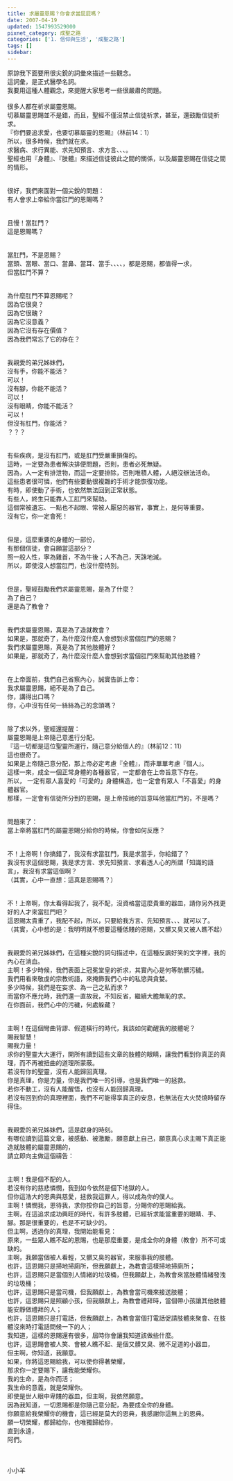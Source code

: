 ```yaml
---
title: 求屬靈恩賜？你會求當屁屁嗎？
date: 2007-04-19
updated: 1547993529000
pixnet_category: 成聖之路
categories: ['1. 信仰與生活', '成聖之路']
tags: []
sidebar: 
---
```


<p>原諒我下面要用很尖銳的詞彙來描述一些觀念。<br/>這詞彙，是正式醫學名詞。<br/>我要用這種人體觀念，來提醒大家思考一些很嚴肅的問題。<br/><br/><!--more-->很多人都在祈求屬靈恩賜。<br/>切慕屬靈恩賜並不是錯，而且，聖經不僅沒禁止信徒祈求，甚至，還鼓勵信徒祈求。<br/>『你們要追求愛，也要切慕屬靈的恩賜』（林前14：1）<br/>所以，很多時候，我們就在求。<br/>求醫病、求行異能、求先知預言、求方言、、、。<br/>聖經也用『身體』、『肢體』來描述信徒彼此之間的關係，以及屬靈恩賜在信徒之間的情形。<br/><br/><br/>很好，我們來面對一個尖銳的問題：<br/>有人會求上帝給你當肛門的恩賜嗎？<br/><br/><br/>且慢！當肛門？<br/>這是恩賜嗎？<br/><br/><br/>當肛門，不是恩賜？<br/>當頭、當眼、當口、當鼻、當耳、當手、、、、，都是恩賜，都值得一求，<br/>但當肛門不算？<br/><br/><br/>為什麼肛門不算恩賜呢？<br/>因為它很臭？<br/>因為它很醜？<br/>因為它沒意義？<br/>因為它沒有存在價值？<br/>因為我們常忘了它的存在？<br/><br/><br/>我親愛的弟兄姊妹們，<br/>沒有手，你能不能活？<br/>可以！<br/>沒有腳，你能不能活？<br/>可以！<br/>沒有眼睛，你能不能活？<br/>可以！<br/>但沒有肛門，你能活？<br/>？？？<br/><br/><br/>有些疾病，是沒有肛門，或是肛門受嚴重損傷的。<br/>這時，一定要為患者解決排便問題，否則，患者必死無疑。<br/>因為，人一定有排泄物，而這一定要排除，否則堆積人體，人絕沒辦法活命。<br/>這些患者很可憐，他們有些要動很複雜的手術才能恢復功能。<br/>有時，即使動了手術，也依然無法回到正常狀態。<br/>有些人，終生只能靠人工肛門來幫助。<br/>這個常被遺忘、一點也不起眼、常被人厭惡的器官，事實上，是何等重要。<br/>沒有它，你一定會死！<br/><br/><br/>但是，這麼重要的身體的一部份，<br/>有那個信徒，會自願當這部分？<br/>照一般人性，寧為雞首，不為牛後；人不為己，天誅地滅。<br/>所以，即使沒人想當肛門，也沒什麼特別。<br/><br/><br/>但是，聖經鼓勵我們求屬靈恩賜，是為了什麼？<br/>為了自己？<br/>還是為了教會？<br/><br/><br/>我們求屬靈恩賜，真是為了造就教會？<br/>如果是，那就奇了，為什麼沒什麼人會想到求當個肛門的恩賜？<br/>我們求屬靈恩賜，真是為了其他肢體好？<br/>如果是，那就奇了，為什麼沒什麼人會想到求當個肛門來幫助其他肢體？<br/><br/><br/>在上帝面前，我們自己省察內心，誠實告訴上帝：<br/>我求屬靈恩賜，絕不是為了自己。<br/>你，講得出口嗎？<br/>你，心中沒有任何一絲絲為己的念頭嗎？<br/><br/><br/>除了求以外，聖經還提醒：<br/>屬靈恩賜是上帝隨己意進行分配。<br/>『這一切都是這位聖靈所運行，隨己意分給個人的』（林前12：11）<br/>這也很奇了。<br/>如果是上帝隨己意分配，那上帝必定考慮『全體』，而非單單考慮『個人』。<br/>這樣一來，成全一個正常身體的各種器官，一定都會在上帝旨意下存在。<br/>所以， 一定有眾人喜愛的「可愛的」身體構造，也一定會有眾人「不喜愛」的身體器官。<br/>那樣，一定會有信徒所分到的恩賜，是上帝按祂的旨意叫他當肛門的，不是嗎？<br/><br/><br/>問題來了：<br/>當上帝將當肛門的屬靈恩賜分給你的時候，你會如何反應？<br/><br/><br/>不！上帝啊！你搞錯了，我沒有求當肛門，我是求當手，你給錯了？<br/>我沒有求這個恩賜，我是求方言、求先知預言、求看透人心的所謂「知識的語言」，我沒有求當這個啊？<br/>（其實，心中一直想：這真是恩賜嗎？）<br/><br/><br/>不！上帝啊，你太看得起我了，我不配，沒資格當這麼貴重的器皿，請你另外找更好的人才來當肛門吧？<br/>這恩賜太貴重了，我配不起，所以，只要給我方言、先知預言、、、就可以了。<br/>（其實，心中想的是：我明明就不想要這種低賤的恩賜，又髒又臭又被人瞧不起）<br/><br/><br/>我親愛的弟兄姊妹們，在這種尖銳的詞句描述中，在這種反諷好笑的文字裡，我的內心在淌血。<br/>主啊！多少時候，我們表面上冠冕堂皇的祈求，其實內心是何等骯髒污穢。<br/>我們用看來敬虔的宗教術語，來掩飾我們心中的私慾與貪婪。<br/>多少時候，我們是在妄求、為一己之私而求？<br/>而當你不應允時，我們還一直故我，不知反省，繼續大膽無恥的求。<br/>在你面前，我們心中的污穢，何處躲藏？<br/><br/><br/>主啊！在這個彎曲背謬、假道橫行的時代，我該如何勸醒我的肢體呢？<br/>賜我智慧！<br/>賜我力量！<br/>求你的聖靈大大運行，開所有讀到這些文章的肢體的眼睛，讓我們看到你真正的真理，而不再被扭曲的道理所蒙蔽。<br/>若沒有你的聖靈，沒有人能歸回真理。<br/>你是真理，你是力量，你是我們唯一的引導，也是我們唯一的拯救。<br/>若你不動工，沒有人能醒悟，也沒有人能回歸真理。<br/>若沒有回到你的真理裡面，我們不可能得享真正的安息，也無法在大火焚燒時留存得住。<br/><br/><br/>我親愛的弟兄姊妹們，這是獻身的時刻。<br/>有哪位讀到這篇文章，被感動、被激勵，願意獻上自己，願意真心求主賜下真正能造就肢體的屬靈恩賜的，<br/>請立即向主做這個禱告：<br/><br/><br/>主啊！我是個不配的人。<br/>若沒有你的慈悲憐憫，我到如今依然是個下地獄的人。<br/>但你這浩大的恩典與慈愛，拯救我這罪人，得以成為你的僕人。<br/>主啊！憐憫我，恩待我，求你按你自己的旨意，分賜你的恩賜給我。<br/>主啊，在這追求成功興旺的時代，有許多肢體，已經祈求能當重要的眼睛、手、腳。那是很重要的，也是不可缺少的。<br/>但主啊，透過你的真理，我開始能看見：<br/>原來，一些眾人瞧不起的恩賜，也是那麼重要，是成全你的身體（教會）所不可或缺的。<br/>主啊，我願當個被人看輕，又髒又臭的器官，來服事我的肢體。<br/>也許，這恩賜只是掃地掃廁所，但我願獻上，為教會這樣掃地掃廁所；<br/>也許，這恩賜只是當個別人情緒的垃圾桶，但我願獻上，為教會來當肢體情緒發洩的垃圾桶；<br/>也許，這恩賜只是當司機，但我願獻上，為教會當司機來接送肢體；<br/>也許，這恩賜只是照顧小孩，但我願獻上，為教會禮拜時，當個帶小孩讓其他肢體能安靜做禮拜的人；<br/>也許，這恩賜只是打電話，但我願獻上，為教會當個打電話促請肢體來聚會、在肢體沒來時打電話問候一下的人；<br/>我知道，這樣的恩賜還有很多，屆時你會讓我知道該做些什麼。<br/>也許，這恩賜會被人笑、會被人瞧不起、是個又髒又臭、微不足道的小器皿，<br/>但主啊，你知道，我願意。<br/>如果，你將這恩賜給我，可以使你得著榮耀，<br/>那求你一定要賜下，讓我能榮耀你。<br/>我的生命，是為你而活；<br/>我生命的意義，就是榮耀你。<br/>即使是世人眼中卑賤的器皿，但主啊，我依然願意。<br/>因為我知道，一切恩賜都是你隨己意分配，為要成全你的身體。<br/>你願意給我榮耀你的機會，這已經是莫大的恩典，我感謝你這無上的恩典。<br/>願一切榮耀，都歸給你，也唯獨歸給你，<br/>直到永遠，<br/>阿們。<br/><br/><br/><br/>小小羊<br/><br/></p><p> </p><br/>